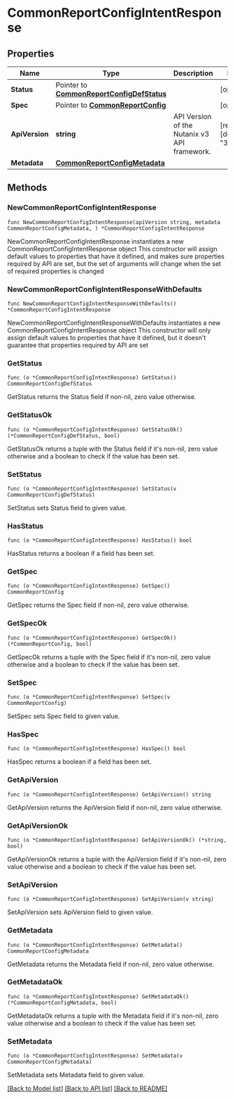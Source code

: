 # CommonReportConfigIntentResponse

## Properties

Name | Type | Description | Notes
------------ | ------------- | ------------- | -------------
**Status** | Pointer to [**CommonReportConfigDefStatus**](CommonReportConfigDefStatus.md) |  | [optional] 
**Spec** | Pointer to [**CommonReportConfig**](CommonReportConfig.md) |  | [optional] 
**ApiVersion** | **string** | API Version of the Nutanix v3 API framework. | [readonly] [default to "3.1.0"]
**Metadata** | [**CommonReportConfigMetadata**](CommonReportConfigMetadata.md) |  | 

## Methods

### NewCommonReportConfigIntentResponse

`func NewCommonReportConfigIntentResponse(apiVersion string, metadata CommonReportConfigMetadata, ) *CommonReportConfigIntentResponse`

NewCommonReportConfigIntentResponse instantiates a new CommonReportConfigIntentResponse object
This constructor will assign default values to properties that have it defined,
and makes sure properties required by API are set, but the set of arguments
will change when the set of required properties is changed

### NewCommonReportConfigIntentResponseWithDefaults

`func NewCommonReportConfigIntentResponseWithDefaults() *CommonReportConfigIntentResponse`

NewCommonReportConfigIntentResponseWithDefaults instantiates a new CommonReportConfigIntentResponse object
This constructor will only assign default values to properties that have it defined,
but it doesn't guarantee that properties required by API are set

### GetStatus

`func (o *CommonReportConfigIntentResponse) GetStatus() CommonReportConfigDefStatus`

GetStatus returns the Status field if non-nil, zero value otherwise.

### GetStatusOk

`func (o *CommonReportConfigIntentResponse) GetStatusOk() (*CommonReportConfigDefStatus, bool)`

GetStatusOk returns a tuple with the Status field if it's non-nil, zero value otherwise
and a boolean to check if the value has been set.

### SetStatus

`func (o *CommonReportConfigIntentResponse) SetStatus(v CommonReportConfigDefStatus)`

SetStatus sets Status field to given value.

### HasStatus

`func (o *CommonReportConfigIntentResponse) HasStatus() bool`

HasStatus returns a boolean if a field has been set.

### GetSpec

`func (o *CommonReportConfigIntentResponse) GetSpec() CommonReportConfig`

GetSpec returns the Spec field if non-nil, zero value otherwise.

### GetSpecOk

`func (o *CommonReportConfigIntentResponse) GetSpecOk() (*CommonReportConfig, bool)`

GetSpecOk returns a tuple with the Spec field if it's non-nil, zero value otherwise
and a boolean to check if the value has been set.

### SetSpec

`func (o *CommonReportConfigIntentResponse) SetSpec(v CommonReportConfig)`

SetSpec sets Spec field to given value.

### HasSpec

`func (o *CommonReportConfigIntentResponse) HasSpec() bool`

HasSpec returns a boolean if a field has been set.

### GetApiVersion

`func (o *CommonReportConfigIntentResponse) GetApiVersion() string`

GetApiVersion returns the ApiVersion field if non-nil, zero value otherwise.

### GetApiVersionOk

`func (o *CommonReportConfigIntentResponse) GetApiVersionOk() (*string, bool)`

GetApiVersionOk returns a tuple with the ApiVersion field if it's non-nil, zero value otherwise
and a boolean to check if the value has been set.

### SetApiVersion

`func (o *CommonReportConfigIntentResponse) SetApiVersion(v string)`

SetApiVersion sets ApiVersion field to given value.


### GetMetadata

`func (o *CommonReportConfigIntentResponse) GetMetadata() CommonReportConfigMetadata`

GetMetadata returns the Metadata field if non-nil, zero value otherwise.

### GetMetadataOk

`func (o *CommonReportConfigIntentResponse) GetMetadataOk() (*CommonReportConfigMetadata, bool)`

GetMetadataOk returns a tuple with the Metadata field if it's non-nil, zero value otherwise
and a boolean to check if the value has been set.

### SetMetadata

`func (o *CommonReportConfigIntentResponse) SetMetadata(v CommonReportConfigMetadata)`

SetMetadata sets Metadata field to given value.



[[Back to Model list]](../README.md#documentation-for-models) [[Back to API list]](../README.md#documentation-for-api-endpoints) [[Back to README]](../README.md)


